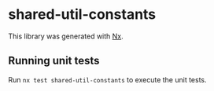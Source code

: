 # shared-util-constants

This library was generated with [Nx](https://nx.dev).

## Running unit tests

Run `nx test shared-util-constants` to execute the unit tests.
